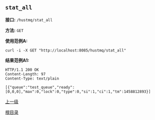 `stat_all`
----------

**接口:** `/hustmq/stat_all`

**方法:** `GET`

**使用范例A:**

    curl -i -X GET "http://localhost:8085/hustmq/stat_all"

**结果范例A1:**

	HTTP/1.1 200 OK
	Content-Length: 97
	Content-Type: text/plain

	[{"queue":"test_queue","ready":[0,0,0],"max":0,"lock":0,"type":0,"si":1,"ci":1,"tm":1458812893}]

[上一级](../hustmq.md)

[根目录](../../index.md)